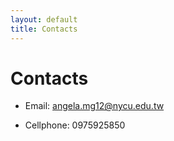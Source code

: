 ```yaml
---
layout: default
title: Contacts
---
```


# Contacts

- Email: angela.mg12@nycu.edu.tw  

- Cellphone: 0975925850
